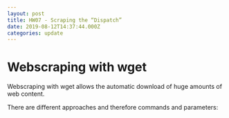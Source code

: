 ```yaml
---
layout: post
title: HW07 - Scraping the “Dispatch”
date: 2019-08-12T14:37:44.000Z
categories: update
---
```



# Webscraping with wget

Webscraping with wget allows the automatic download of huge amounts of web content.

There are different approaches and therefore commands and parameters:

